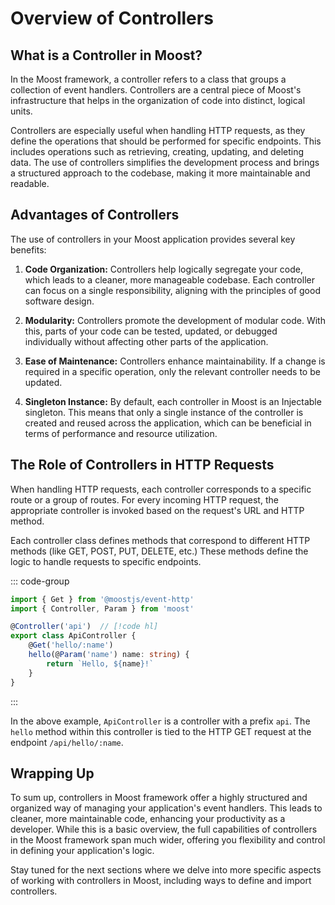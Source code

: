 # Overview of Controllers

## What is a Controller in Moost?

In the Moost framework, a controller refers to a class that groups a collection of event handlers. Controllers are a central piece of Moost's infrastructure that helps in the organization of code into distinct, logical units. 

Controllers are especially useful when handling HTTP requests, as they define the operations that should be performed for specific endpoints. This includes operations such as retrieving, creating, updating, and deleting data. The use of controllers simplifies the development process and brings a structured approach to the codebase, making it more maintainable and readable.

## Advantages of Controllers

The use of controllers in your Moost application provides several key benefits:

1. **Code Organization:** Controllers help logically segregate your code, which leads to a cleaner, more manageable codebase. Each controller can focus on a single responsibility, aligning with the principles of good software design.

2. **Modularity:** Controllers promote the development of modular code. With this, parts of your code can be tested, updated, or debugged individually without affecting other parts of the application.

3. **Ease of Maintenance:** Controllers enhance maintainability. If a change is required in a specific operation, only the relevant controller needs to be updated. 

4. **Singleton Instance:** By default, each controller in Moost is an Injectable singleton. This means that only a single instance of the controller is created and reused across the application, which can be beneficial in terms of performance and resource utilization.

## The Role of Controllers in HTTP Requests

When handling HTTP requests, each controller corresponds to a specific route or a group of routes. For every incoming HTTP request, the appropriate controller is invoked based on the request's URL and HTTP method.

Each controller class defines methods that correspond to different HTTP methods (like GET, POST, PUT, DELETE, etc.) These methods define the logic to handle requests to specific endpoints.

::: code-group
```ts [api.controller.ts]
import { Get } from '@moostjs/event-http'
import { Controller, Param } from 'moost'

@Controller('api')  // [!code hl]
export class ApiController {
    @Get('hello/:name')
    hello(@Param('name') name: string) {
        return `Hello, ${name}!`
    }
}
```
:::

In the above example, `ApiController` is a controller with a prefix `api`. The `hello` method within this controller is tied to the HTTP GET request at the endpoint `/api/hello/:name`.

## Wrapping Up

To sum up, controllers in Moost framework offer a highly structured and organized way of managing your application's event handlers. This leads to cleaner, more maintainable code, enhancing your productivity as a developer. While this is a basic overview, the full capabilities of controllers in the Moost framework span much wider, offering you flexibility and control in defining your application's logic.

Stay tuned for the next sections where we delve into more specific aspects of working with controllers in Moost, including ways to define and import controllers.